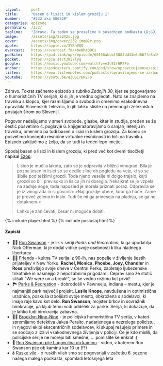 ```yaml
---
layout: 	post
title:  	"Basen o lisici in kislem grozdju 🦊"
number: 	"#232 aka S06E29"
categories:	epizode
permalink:	/232/
tagline: 	"Zdravo. Ta teden se preselimo k sosednjem podkastu LD;GD, predvsem rubriki Zadnjih 30, v kateri se pogovarjamo o ameriških humorističnih TV serijah."
image:		/assets/img/232@2x.jpg
cover:		/assets/img/cover/232 img@2x.png
apple:		https://apple.co/3YBhVQQ
overcast:	https://overcast.fm/+beHh40DCs
podkite:	https://pod.link/opr/episode/60168abbbf5884dd43c6d667fe8a1971
pocket:		https://pca.st/t3hi7lyq
google:		https://music.youtube.com/watch?v=e3USIr6R2Fo
anchor:		https://podcasters.spotify.com/pod/show/opravicujemose/episodes/Basen-o-lisici-in-kislem-grozdju-e2qgo1t
listen:		https://www.listennotes.com/podcasts/opravičujemo-se-za/basen-o-lisici-in-kislem-62FIpCqs8mc/embed/
youtube:	https://youtu.be/e3USIr6R2Fo
---
```


Zdravo. Tokrat začnemo epizodo z rubriko *Zadnjih 30*, kjer se pogovarjamo o humorističnih TV serijah, ki si jih je vredno ogledati. Nato se znajdemo na travniku s klopco, kjer razmišljamo o svobodi in omenimo vsakodnevna opravičila Slovenskih železnic, ki jih lahko slišite na premnogih železniških postajah širom po Sloveniji. 

Pogovor nadaljujemo v smeri svobode, glasbe, kitar in studija, preden se že šestič posvetimo 4. poglavje 6. knjigerazpravljamo o sanjah, letenju in travniku, omenimo pa tudi basen o lisici in kislem grozdju. Za konec se posvetimo konceptu resnične virtualne resničnosti in hiši na travniku. Epizodo zaključimo z željo, da se tudi ta teden lepo imejte. 

Spodaj basen o lisici in kislem grozdju, ki pred več kot dvemi tisočletji napisal [Ezop](https://sl.wikipedia.org/wiki/Ezop): 

> Lisico je mučila lakota, zato se je odpravila v bližnji vinograd. Bila je pozna jesen in lisici so se cedile sline ob pogledu na veje, ki so se šibile pod težkimi grozdi. Toda njeno veselje ni dolgo trajalo, kajti grozdi so bili previsoko in lisica jih ni dosegla. Nekajkrat se je vzpela na zadnje noge, toda naposled je morala priznati poraz. Odpravila se je iz vinograda in si govorila: »Naj grozdje obere, kdor ga hoče. Zame je preveč zeleno in kislo. Tudi če mi ga prinesejo na pladnju, se ga ne dotaknem.« 
> 
> Lahko je zaničevati, česar ni mogoče dobiti.

{% include player.html %}
{% include poslusaj.html %}

<!--break-->

#### Zapiski

- 👨🏻 [Ron Swanson](https://en.wikipedia.org/wiki/Ron_Swanson) - je lik v seriji *Parks and Recreation*, ki ga upodablja Nick Offerman, ki je dodal vidike svoje osebnosti k liku hladnega libertarca 
- 🙋‍♀️ [Friends](https://en.wikipedia.org/wiki/Friends) - kultna TV serija iz 90-ih, nas popelje v življenje šestih prijateljev v New Yorku: **Rachel, Monica, Phoebe, Joey, Chandler** in **Ross** preživljajo svoje dneve v Central Perku, zapletajo ljubezenske trikotnike in nasmejijo z nepozabnimi prigodami. Čeprav smo že stotič slišali "We were on a break!", se še vedno režimo kot prvič! 
- 🏞️ [Parks & Recreation](https://en.wikipedia.org/wiki/Parks_and_Recreation) - dobrodošli v Pawneeju, Indiana – mestu, kjer je najmanjši park največji projekt. **Leslie Knope**, navdušena in optimistična uradnica, poskuša izboljšati svoje mesto, obkrožena s sodelavci, ki imajo raje kavo kot delo. **Ron Swanson**, mojster brkov in sovražnik birokracije, pa kljub temu vodi oddelek za parke. Serija, ki dokazuje, da je lahko tudi birokracija zabavna. 
- 👮‍♂️ [Brooklyn Nine-Nine](https://en.wikipedia.org/wiki/Brooklyn_Nine-Nine) - je policijska humoristična TV serija, v kateri spremljamo detektiva Jakea Peralto, nadarjenega a nezrelega policistu, in njegovi ekipi ekscentričnih sodelavcev, ki skupaj rešujejo primere in se soočajo z izzivi vsakodnevnega življenja v policiji. Če je kdo mislili, da policijske serije ne morejo biti smešne, ... pomislite še enkrat ;) 
- 🥃 [Ron Swanson pije Lagavulina ob kaminu](https://www.youtube.com/watch?v=MPY_EuvimH0) - video, v katerem Ron Swanson pije ob kaminu kar 10 ur (!?) 
- ⫚ [Ruske vile](https://opravicujemo.se/204/) - o ruskih vilah smo se pogovarjali v začetku 6. sezone našega malega podkasta, spomladi letošnjega leta 